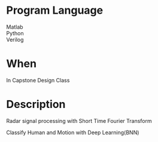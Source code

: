 # Program Language  
Matlab  
Python  
Verilog  
  
# When  
In Capstone Design Class  
  
# Description  
Radar signal processing with Short Time Fourier Transform  
  
Classify Human and Motion with Deep Learning(BNN)  
